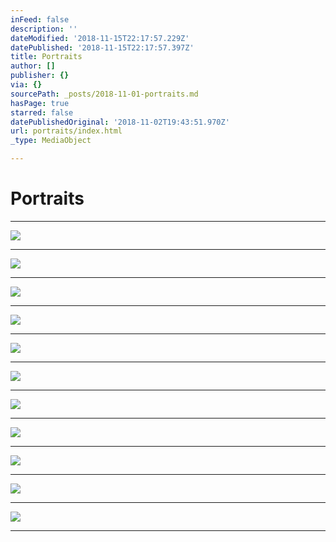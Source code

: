 ```yaml
---
inFeed: false
description: ''
dateModified: '2018-11-15T22:17:57.229Z'
datePublished: '2018-11-15T22:17:57.397Z'
title: Portraits
author: []
publisher: {}
via: {}
sourcePath: _posts/2018-11-01-portraits.md
hasPage: true
starred: false
datePublishedOriginal: '2018-11-02T19:43:51.970Z'
url: portraits/index.html
_type: MediaObject

---
```

# Portraits

---

![](https://the-grid-user-content.s3-us-west-2.amazonaws.com/c8838ef8-718c-49e0-9645-6de7ada836d8.jpg)

---

![](https://the-grid-user-content.s3-us-west-2.amazonaws.com/965d895a-c985-4b44-97e7-41b79639c103.jpg)

---

![](https://the-grid-user-content.s3-us-west-2.amazonaws.com/abb27ed8-b896-459d-a56e-e40e7bccbcf1.jpg)

---

![](https://the-grid-user-content.s3-us-west-2.amazonaws.com/7354fb05-a365-4d15-8706-8f20b1b9d2c8.jpg)

---

![](https://the-grid-user-content.s3-us-west-2.amazonaws.com/61fedfac-4243-4f1f-9671-9ef7d77aa475.jpg)

---

![](https://the-grid-user-content.s3-us-west-2.amazonaws.com/b456faec-5e53-485b-94b8-83c841b872b4.jpg)

---

![](https://the-grid-user-content.s3-us-west-2.amazonaws.com/d62f81fc-e71d-4a3e-84b0-a8243fc68481.jpg)

---

![](https://imgflo.herokuapp.com/graph/2b2431f8e7ba7b0/96284560f04acaf2ce26af8e804d5214/croprotate.jpg?cropheight=3483&cropwidth=2497&degrees=0&input=https%3A%2F%2Fthe-grid-user-content.s3-us-west-2.amazonaws.com%2Fba9fc0f8-1099-4d3f-80c5-a6c60690bcd2.jpg&x=0&y=0)

---

![](https://the-grid-user-content.s3-us-west-2.amazonaws.com/20822265-6c4e-4462-b458-9e9d8684530f.jpg)

---

![](https://imgflo.herokuapp.com/graph/2b2431f8e7ba7b0/e2da93216dd3249b538aa7e06dfd258d/croprotate.jpg?cropheight=3313&cropwidth=2349&degrees=0&input=https%3A%2F%2Fthe-grid-user-content.s3-us-west-2.amazonaws.com%2F71ab7611-4cde-47b7-8fdb-0c893bc0d410.jpg&x=0&y=0)

---

![](https://the-grid-user-content.s3-us-west-2.amazonaws.com/16226235-dd98-405b-8597-8453f3feb551.jpg)

---